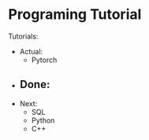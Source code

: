 # Programing Tutorial

Tutorials:


- Actual:
  - Pytorch
- Done:
  -
- Next:
  - SQL
  - Python
  - C++
